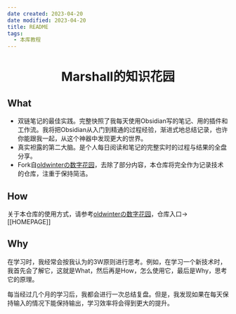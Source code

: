 ```yaml
---
date created: 2023-04-20
date modified: 2023-04-20
title: README
tags:
  - 本库教程
---
```

<h1 align="center">Marshall的知识花园</h1>

## What

- 双链笔记的最佳实践。完整快照了我每天使用Obsidian写的笔记、用的插件和工作流。我将把Obsidian从入门到精通的过程经验，渐进式地总结记录，也许你能跟我一起，从这个神器中发现更大的世界。
- 真实袒露的第二大脑。是个人每日阅读和笔记的完整实时的过程与结果的全盘分享。
- Fork自[oldwinterの数字花园](https://github.com/oldwinter/knowledge-garden)，去除了部分内容，本仓库将完全作为记录技术的仓库，注重于保持简洁。

## How

关于本仓库的使用方式，请参考[oldwinterの数字花园](https://github.com/oldwinter/knowledge-garden)，仓库入口->[[HOMEPAGE]]

## Why

在学习时，我经常会按我认为的3W原则进行思考。例如，在学习一个新技术时，我首先会了解它，这就是What，然后再是How，怎么使用它，最后是Why，思考它的原理。

每当经过几个月的学习后，我都会进行一次总结复盘。但是，我发现如果在每天保持输入的情况下能保持输出，学习效率将会得到更大的提升。
